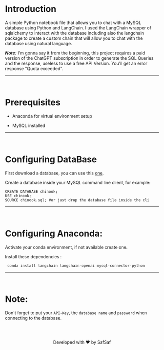 # Introduction

A simple Python notebook file that allows you to chat with a MySQL database using Python and LangChain. I used the LangChain wrapper of sqlalchemy to interact with the database including also the langchain package to create a custom chain that will allow you to chat with the database using natural language.

***Note:*** I'm gonna say it from the beginning, this project requires a paid version of the ChatGPT subscription in order to generate the SQL Queries and the response, useless to use a free API Version. You'll get an error response "Quota exceeded".

---

<br/>

# Prerequisites

- Anaconda for virtual environment setup

- MySQL installed
  
---
<br/>

# Configuring DataBase

First download a database, you can use this [one](https://github.com/lerocha/chinook-database/releases/download/v1.4.5/Chinook_MySql.sql.).

Create a database inside your MySQL command line client, for example:

```
CREATE DATABASE chinook;
USE chinook;
SOURCE chinook.sql; #or just drop the database file inside the cli
```

---

<br/>

# Configuring Anaconda:

Activate your conda environment, if not available create one.

Install these dependencies :


```
 conda install langchain langchain-openai mysql-connector-python

```

---

<br/>

# Note:

Don't forget to put your `API-Key`, the `database name` and `password` when connecting to the database.

<br/><br/>


<p align="center">Developed with ❤️ by SafSaf</p>
